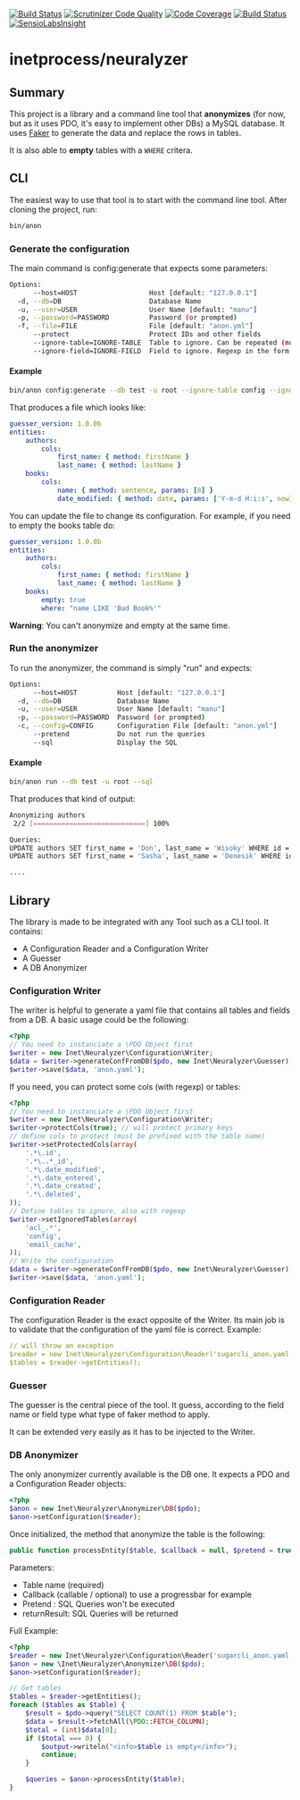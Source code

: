 [![Build Status](https://travis-ci.org/inetprocess/neuralyzer.svg?branch=master)](https://travis-ci.org/inetprocess/neuralyzer)
[![Scrutinizer Code Quality](https://scrutinizer-ci.com/g/inetprocess/neuralyzer/badges/quality-score.png?b=master)](https://scrutinizer-ci.com/g/inetprocess/neuralyzer/?branch=master)
[![Code Coverage](https://scrutinizer-ci.com/g/inetprocess/neuralyzer/badges/coverage.png?b=master)](https://scrutinizer-ci.com/g/inetprocess/neuralyzer/?branch=master)
[![Build Status](https://scrutinizer-ci.com/g/inetprocess/neuralyzer/badges/build.png?b=master)](https://scrutinizer-ci.com/g/inetprocess/neuralyzer/build-status/master)
[![SensioLabsInsight](https://insight.sensiolabs.com/projects/8ccf2e5e-3797-4d7a-8aa1-23a24e6bba5c/mini.png)](https://insight.sensiolabs.com/projects/c04e15ab-fff2-4aad-9c8e-7d3d4eba7a04)


inetprocess/neuralyzer
=====

## Summary
This project is a library and a command line tool that **anonymizes** (for now, but as it uses PDO,
it's easy to implement other DBs) a MySQL database. It uses [Faker](https://github.com/fzaninotto/Faker) to generate
the data and replace the rows in tables.

It is also able to **empty** tables with a `WHERE` critera.

## CLI
The easiest way to use that tool is to start with the command line tool. After cloning the project, run:
```bash
bin/anon
```

### Generate the configuration
The main command is config:generate that expects some parameters:
```bash
Options:
      --host=HOST                  Host [default: "127.0.0.1"]
  -d, --db=DB                      Database Name
  -u, --user=USER                  User Name [default: "manu"]
  -p, --password=PASSWORD          Password (or prompted)
  -f, --file=FILE                  File [default: "anon.yml"]
      --protect                    Protect IDs and other fields
      --ignore-table=IGNORE-TABLE  Table to ignore. Can be repeated (multiple values allowed)
      --ignore-field=IGNORE-FIELD  Field to ignore. Regexp in the form "table.field". Can be repeated (multiple values allowed)

```

#### Example
```bash
bin/anon config:generate --db test -u root --ignore-table config --ignore-field ".*\.id.*"
```

That produces a file which looks like:
```yaml
guesser_version: 1.0.0b
entities:
    authors:
        cols:
            first_name: { method: firstName }
            last_name: { method: lastName }
    books:
        cols:
            name: { method: sentence, params: [8] }
            date_modified: { method: date, params: ['Y-m-d H:i:s', now] }
```

You can update the file to change its configuration. For example, if you need to empty the books table do:
```yaml
guesser_version: 1.0.0b
entities:
    authors:
        cols:
            first_name: { method: firstName }
            last_name: { method: lastName }
    books:
        empty: true
        where: "name LIKE 'Bad Book%'"
```

**Warning**: You can't anonymize and empty at the same time.


### Run the anonymizer
To run the anonymizer, the command is simply "run" and expects:
```bash
Options:
      --host=HOST          Host [default: "127.0.0.1"]
  -d, --db=DB              Database Name
  -u, --user=USER          User Name [default: "manu"]
  -p, --password=PASSWORD  Password (or prompted)
  -c, --config=CONFIG      Configuration File [default: "anon.yml"]
      --pretend            Do not run the queries
      --sql                Display the SQL
```
#### Example
```bash
bin/anon run --db test -u root --sql
```

That produces that kind of output:
```bash
Anonymizing authors
 2/2 [============================] 100%

Queries:
UPDATE authors SET first_name = 'Don', last_name = 'Wisoky' WHERE id = '1'
UPDATE authors SET first_name = 'Sasha', last_name = 'Denesik' WHERE id = '2'

....
```


## Library
The library is made to be integrated with any Tool such as a CLI tool. It contains:
* A Configuration Reader and a Configuration Writer
* A Guesser
* A DB Anonymizer


### Configuration Writer
The writer is helpful to generate a yaml file that contains all tables and fields from a DB. A basic usage could be the following:
```php
<?php
// You need to instanciate a \PDO Object first
$writer = new Inet\Neuralyzer\Configuration\Writer;
$data = $writer->generateConfFromDB($pdo, new Inet\Neuralyzer\Guesser);
$writer->save($data, 'anon.yaml');
```

If you need, you can protect some cols (with regexp) or tables:
```php
<?php
// You need to instanciate a \PDO Object first
$writer = new Inet\Neuralyzer\Configuration\Writer;
$writer->protectCols(true); // will protect primary keys
// define cols to protect (must be prefixed with the table name)
$writer->setProtectedCols(array(
    '.*\.id',
    '.*\..*_id',
    '.*\.date_modified',
    '.*\.date_entered',
    '.*\.date_created',
    '.*\.deleted',
));
// Define tables to ignore, also with regexp
$writer->setIgnoredTables(array(
    'acl_.*',
    'config',
    'email_cache',
));
// Write the configuration
$data = $writer->generateConfFromDB($pdo, new Inet\Neuralyzer\Guesser);
$writer->save($data, 'anon.yaml');
```

### Configuration Reader
The configuration Reader is the exact opposite of the Writer. Its main job is to validate that the configuration
of the yaml file is correct. Example:
```yaml
// will throw an exception
$reader = new Inet\Neuralyzer\Configuration\Reader('sugarcli_anon.yaml');
$tables = $reader->getEntities();
```

### Guesser
The guesser is the central piece of the tool. It guess, according to the field name or field type what type of
faker method to apply.

It can be extended very easily as it has to be injected to the Writer.

### DB Anonymizer
The only anonymizer currently available is the DB one. It expects a PDO and a Configuration Reader objects:
```php
<?php
$anon = new Inet\Neuralyzer\Anonymizer\DB($pdo);
$anon->setConfiguration($reader);

```

Once initialized, the method that anonymize the table is the following:
```php
public function processEntity($table, $callback = null, $pretend = true, $returnResult = false);
```

Parameters:
* Table name (required)
* Callback (callable / optional) to use a progressbar for example
* Pretend : SQL Queries won't be executed
* returnResult: SQL Queries will be returned


Full Example:
```php
<?php
$reader = new Inet\Neuralyzer\Configuration\Reader('sugarcli_anon.yaml');
$anon = new \Inet\Neuralyzer\Anonymizer\DB($pdo);
$anon->setConfiguration($reader);

// Get tables
$tables = $reader->getEntities();
foreach ($tables as $table) {
    $result = $pdo->query("SELECT COUNT(1) FROM $table");
    $data = $result->fetchAll(\PDO::FETCH_COLUMN);
    $total = (int)$data[0];
    if ($total === 0) {
        $output->writeln("<info>$table is empty</info>");
        continue;
    }

    $queries = $anon->processEntity($table);
}
```
